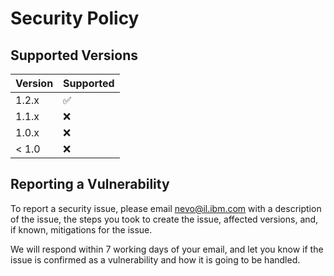 # Security Policy

## Supported Versions

| Version | Supported          |
| ------- | ------------------ |
| 1.2.x   | :white_check_mark: |
| 1.1.x   | :x:                |
| 1.0.x   | :x:                |
| < 1.0   | :x:                |

## Reporting a Vulnerability

To report a security issue, please email nevo@il.ibm.com with a description of the issue,
the steps you took to create the issue, affected versions, and, if known, mitigations for the issue.

We will respond within 7 working days of your email, and let you know if the issue is confirmed as a vulnerability and how it is going to be handled.
